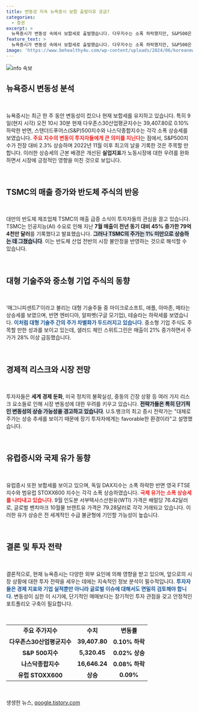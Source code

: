 ```yaml
---
title: 변동성 지속 뉴욕증시 보합 출발이유 궁금?
categories:
  - 증권
excerpt: >
  뉴욕증시가 변동성 속에서 보합세로 출발했습니다. 다우지수는 소폭 하락했지만, S&P500은 상승. 반도체 대왕 TSMC의 매출 급증에도 주가는 약세를 기록하며 불안한 흐름이 이어지고 있습니다. 투자자들은 경제 둔화와 정치적 불확실성을 우려하며 변동성 상승을 예고하고 있습니다.
feature_text: >
  뉴욕증시가 변동성 속에서 보합세로 출발했습니다. 다우지수는 소폭 하락했지만, S&P500은 상승. 반도체 대왕 TSMC의 매출 급증에도 주가는 약세를 기록하며 불안한 흐름이 이어지고 있습니다. 투자자들은 경제 둔화와 정치적 불확실성을 우려하며 변동성 상승을 예고하고 있습니다.
image: 'https://www.behealthy4u.com/wp-content/uploads/2024/06/koreanews.jpg'
---
```


<p><img src="https://www.behealthy4u.com/wp-content/uploads/2024/06/koreanews.jpg" alt="info 속보" /></p>

<h2 data-ke-size="size26">뉴욕증시 변동성 분석</h2>

<p data-ke-size="size16">&nbsp;</p>

<p>뉴욕증시는 최근 한 주 동안 변동성이 컸으나 현재 보합세를 유지하고 있습니다. 특히 9일(현지 시각) 오전 10시 30분 현재 다우존스30산업평균지수는 39,407.80로 0.10% 하락한 반면, 스탠더드푸어스(S&amp;P)500지수와 나스닥종합지수는 각각 소폭 상승세를 보였습니다. <b><span style="color: #ee2323;">주요 지수의 변동이 투자자들에게 큰 의미를 지닌다</span></b>는 점에서, S&amp;P500지수가 전장 대비 2.3% 상승하며 2022년 11월 이후 최고의 날을 기록한 것은 주목할 만합니다. 이러한 상승세의 근본 배경은 개선된 <b>실업지표</b>가 노동시장에 대한 우려를 완화하면서 시장에 긍정적인 영향을 미친 것으로 보입니다. </p>

<p data-ke-size="size16">&nbsp;</p>

<h2 data-ke-size="size26">TSMC의 매출 증가와 반도체 주식의 반응</h2>

<p data-ke-size="size16">&nbsp;</p>

<p>대만의 반도체 제조업체 TSMC의 매출 급증 소식이 투자자들의 관심을 끌고 있습니다. TSMC는 인공지능(AI) 수요로 인해 지난 <b>7월 매출이 전년 동기 대비 45% 증가한 79억 4천만 달러</b>를 기록했다고 발표했습니다. <b><span style="background-color: #21538527;">그러나 TSMC의 주가는 1% 미만으로 상승하는 데 그쳤습니다</span></b>. 이는 반도체 산업 전반의 시장 불안정을 반영하는 것으로 해석할 수 있습니다. </p>

<p data-ke-size="size16">&nbsp;</p>

<h2 data-ke-size="size26">대형 기술주와 중소형 기업 주식의 동향</h2>

<p data-ke-size="size16">&nbsp;</p>

<p>‘매그니피센트7’이라고 불리는 대형 기술주들 중 마이크로소프트, 애플, 아마존, 메타는 상승세를 보였으며, 반면 엔비디아, 알파벳(구글 모기업), 테슬라는 하락세를 보였습니다. <b><span style="color: #1a5490;">이처럼 대형 기술주 간의 주가 차별화가 두드러지고 있습니다</span></b>. 중소형 기업 주식도 주목할 만한 성과를 보이고 있는데, 샐러드 체인 스위트그린은 매출이 21% 증가하면서 주가가 28% 이상 급등했습니다. </p>

<p data-ke-size="size16">&nbsp;</p>

<h2 data-ke-size="size26">경제적 리스크와 시장 전망</h2>

<p data-ke-size="size16">&nbsp;</p>

<p>투자자들은 <b>세계 경제 둔화</b>, 미국 정치의 불확실성, 중동의 긴장 상황 등 여러 가지 리스크 요소들로 인해 시장 변동성에 대한 우려를 키우고 있습니다. <b><span style="background-color: #21538527;">전략가들은 특히 단기적인 변동성의 상승 가능성을 경고하고 있습니다</span></b>. U.S.뱅크의 최고 증시 전략가는 "대체로 주가는 상승 추세를 보이기 때문에 장기 투자자에게는 favorable한 환경이라"고 설명했습니다. </p>

<p data-ke-size="size16">&nbsp;</p>

<h2 data-ke-size="size26">유럽증시와 국제 유가 동향</h2>

<p data-ke-size="size16">&nbsp;</p>

<p>유럽증시 또한 보합세를 보이고 있으며, 독일 DAX지수는 소폭 하락한 반면 영국 FTSE지수와 범유럽 STOXX600 지수는 각각 소폭 상승하였습니다. <b><span style="color: #ee2323;">국제 유가는 소폭 상승세를 나타내고 있습니다</span></b>. 9월 인도분 서부텍사스산원유(WTI) 가격은 배럴당 76.42달러로, 글로벌 벤치마크 10월물 브렌트유 가격은 79.28달러로 각각 거래되고 있습니다. 이러한 유가 상승은 전 세계적인 수급 불균형에 기인할 가능성이 높습니다. </p>

<p data-ke-size="size16">&nbsp;</p>

<h2 data-ke-size="size26">결론 및 투자 전략</h2>

<p data-ke-size="size16">&nbsp;</p>

<p>결론적으로, 현재 뉴욕증시는 다양한 외부 요인에 의해 영향을 받고 있으며, 앞으로의 시장 상황에 대한 투자 전략을 세우는 데에는 지속적인 정보 분석이 필수적입니다. <b><span style="color: #1a5490;">투자자들은 경제 지표와 기업 실적뿐만 아니라 글로벌 이슈에 대해서도 면밀히 검토해야 합니다</span></b>. 변동성이 심한 이 시기에, 단기적인 매매보다는 장기적인 투자 관점을 갖고 안정적인 포트폴리오 구축이 필요합니다. </p>

<p data-ke-size="size16">&nbsp;</p>

<table style="width: 100%; border-collapse: collapse;">
   <tr>
      <td style="text-align: center; height: 17px;"><b>주요 주가지수</b></td>
      <td style="text-align: center; height: 17px;"><b>수치</b></td>
      <td style="text-align: center; height: 17px;"><b>변동률</b></td>
   </tr>
   <tr>
      <td style="text-align: center; height: 17px;"><b>다우존스30산업평균지수</b></td>
      <td style="text-align: center; height: 17px;"><b>39,407.80</b></td>
      <td style="text-align: center; height: 17px;"><b>0.10% 하락</b></td>
   </tr>
   <tr>
      <td style="text-align: center; height: 17px;"><b>S&P 500지수</b></td>
      <td style="text-align: center; height: 17px;"><b>5,320.45</b></td>
      <td style="text-align: center; height: 17px;"><b>0.02% 상승</b></td>
   </tr>
   <tr>
      <td style="text-align: center; height: 17px;"><b>나스닥종합지수</b></td>
      <td style="text-align: center; height: 17px;"><b>16,646.24</b></td>
      <td style="text-align: center; height: 17px;"><b>0.08% 하락</b></td>
   </tr>
   <tr>
      <td style="text-align: center; height: 17px;"><b>유럽 STOXX600</b></td>
      <td style="text-align: center; height: 17px;"><b>상승</b></td>
      <td style="text-align: center; height: 17px;"><b>0.09%</b></td>
   </tr>
</table>

<p data-ke-size="size16">&nbsp;</p>
생생한 뉴스, <a href="https://qoogle.tistory.com" rel="dofollow">qoogle.tistory.com</a>


